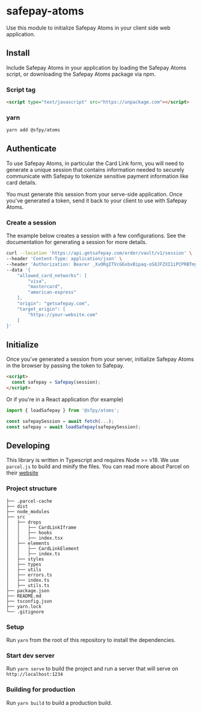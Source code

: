 # safepay-atoms

Use this module to initialize Safepay Atoms in your client side web application.

## Install

Include Safepay Atoms in your application by loading the Safepay Atoms script, or downloading the Safepay Atoms package via npm.

### Script tag

```html
<script type="text/javascript" src="https://unpackage.com"></script>
```

### yarn

```sh
yarn add @sfpy/atoms
```

## Authenticate

To use Safepay Atoms, in particular the Card Link form, you will need to generate a unique session that contains information needed to securely communicate with Safepay to tokenize sensitive payment information like card details.

You must generate this session from your serve-side application. Once you've generated a token, send it back to your client to use with Safepay Atoms.

### Create a session

The example below creates a session with a few configurations. See the documentation for generating a session for more details.

```sh
curl --location 'https://api.getsafepay.com/order/vault/v1/session' \
--header 'Content-Type: application/json' \
--header 'Authorization: Bearer _XvORgITVcG6xbvBipaq-oS8JFZXI1iPCPRBTmywMipvUYi_j5qJCBSNCUbUwk6WFlbtT06Sqg==' \
--data '{
    "allowed_card_networks": [
        "visa",
        "mastercard",
        "american-express"
    ],
    "origin": "getsafepay.com",
    "target_origin": [
        "https://your-website.com"
    ]
}'
```

## Initialize

Once you’ve generated a session from your server, initialize Safepay Atoms in the browser by passing the token to Safepay.

```html
<script>
  const safepay = Safepay(session);
</script>
```

Or if you're in a React application (for example)

```js
import { loadSafepay } from '@sfpy/atoms';

const safepaySession = await fetch(...);
const safepay = await loadSafepay(safepaySession);
```

## Developing

This library is written in Typescript and requires Node >= v18. We use `parcel.js` to build and minify the files. You can read more about Parcel on their [website](https://parceljs.org/getting-started/library/)

### Project structure

```
├── .parcel-cache
├── dist
├── node_modules
├── src
│   ├── drops
│   │   ├── CardLinkIframe
│   │   ├── hooks
│   │   ├── index.tsx
│   ├── elements
│   │   ├── CardLinkElement
│   │   ├── index.ts
│   ├── styles
│   ├── types
│   ├── utils
│   ├── errors.ts
│   ├── index.ts
│   ├── utils.ts
├── package.json
├── README.md
├── tsconfig.json
├── yarn.lock
└── .gitignore
```

### Setup

Run `yarn` from the root of this repository to install the dependencies.

### Start dev server

Run `yarn serve` to build the project and run a server that will serve on `http://localhost:1234`

### Building for production

Run `yarn build` to build a production build.
